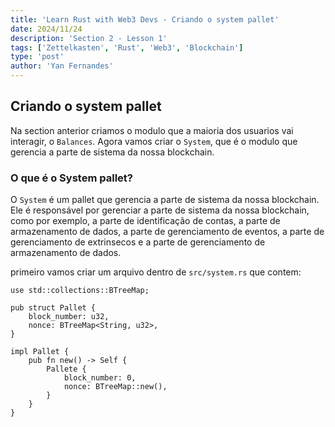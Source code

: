 ```yaml
---
title: 'Learn Rust with Web3 Devs - Criando o system pallet'
date: 2024/11/24
description: 'Section 2 - Lesson 1'
tags: ['Zettelkasten', 'Rust', 'Web3', 'Blockchain']
type: 'post'
author: 'Yan Fernandes'
---
```


## Criando o system pallet
Na section anterior criamos o modulo que a maioria dos usuarios vai interagir, o `Balances`. Agora vamos criar o `System`, que é o modulo que gerencia a parte de sistema da nossa blockchain.

### O que é o System pallet?

O `System` é um pallet que gerencia a parte de sistema da nossa blockchain. Ele é responsável por gerenciar a parte de sistema da nossa blockchain, como por exemplo, a parte de identificação de contas, a parte de armazenamento de dados, a parte de gerenciamento de eventos, a parte de gerenciamento de extrinsecos e a parte de gerenciamento de armazenamento de dados. 

primeiro vamos criar um arquivo dentro de `src/system.rs` que contem:

```shell
use std::collections::BTreeMap;

pub struct Pallet {
    block_number: u32,
    nonce: BTreeMap<String, u32>,
}

impl Pallet {
    pub fn new() -> Self {
        Pallete {
            block_number: 0,
            nonce: BTreeMap::new(),
        }
    }
}
```

